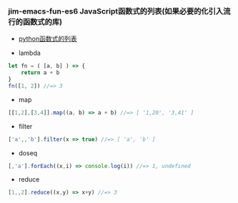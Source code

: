 ### jim-emacs-fun-es6 JavaScript函数式的列表(如果必要的化引入流行的函数式的库)

* [python函数式的列表](https://github.com/FPTensorFlow/jim-emacs-fun-py)

* lambda

``` javascript
let fn = ( [a, b] ) => {
    return a + b
}
fn([1, 2]) //=> 3

```

* map

``` javascript
[[1,2],[3,4]].map((a, b) => a + b) //=> [ '1,20', '3,41' ]
```
* filter

``` javascript
['a',,'b'].filter(x => true) //=> [ 'a', 'b' ]
```

* doseq

``` javascript
[,'a'].forEach((x,i) => console.log(i)) //=> 1, undefined
```

* reduce

``` javascript
[1,,2].reduce((x,y) => x+y) //=> 3
```
